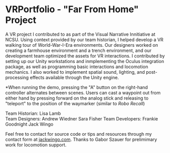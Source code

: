 # VRPortfolio - "Far From Home" Project

A VR project I contributed to as part of the Visual Narrative Innitiative at NCSU. Using context provided by our team historian, I helped develop a VR walking tour of World-War-I-Era environments. Our designers worked on creating a farmhouse environment and a trench environment, and our development team optimized the assets for VR interactions. I contributed by setting up our Unity workstations and inmplementing the Oculus integration package, as well as programming basic interactions and locomotion mechanics. I also worked to implement spatial sound, lighting, and post-processing effects available through the Unity engine.

\*When running the demo, pressing the "A" button on the right-hand controller alternates between scenes. Users can cast a waypoint out from either hand by pressing forward on the analog stick and releasing to "teleport" to the position of the waymarker (similar to *Robo Recall*)

Team Historian:   Lisa Lamb<br/>
Team Designers:   Andrew Wiedner
                  Sara Fisher
Team Developers:  Frankie Goodnight
                  Jack Wingo
                  
    
Feel free to contact for source code or tips and resources through my contact form at <a href=https://jackwingo.com>jackwingo.com</a>. Thanks to Gabor Szauer for prelimimary work for locomotion support.
